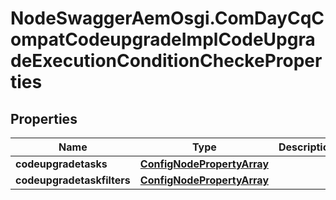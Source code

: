 # NodeSwaggerAemOsgi.ComDayCqCompatCodeupgradeImplCodeUpgradeExecutionConditionCheckeProperties

## Properties
Name | Type | Description | Notes
------------ | ------------- | ------------- | -------------
**codeupgradetasks** | [**ConfigNodePropertyArray**](ConfigNodePropertyArray.md) |  | [optional] 
**codeupgradetaskfilters** | [**ConfigNodePropertyArray**](ConfigNodePropertyArray.md) |  | [optional] 


